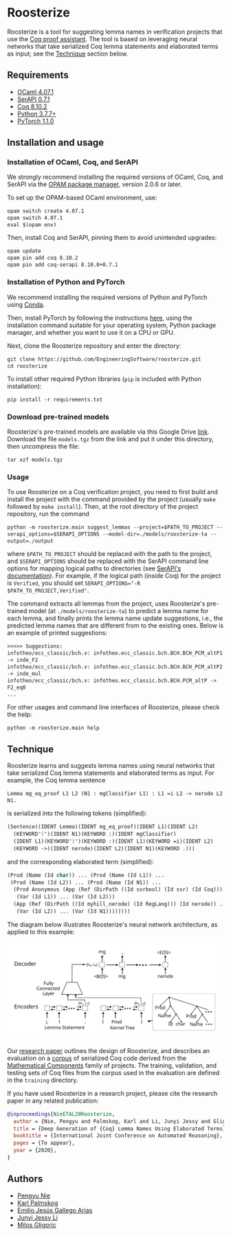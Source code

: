 # Roosterize

Roosterize is a tool for suggesting lemma names in verification
projects that use the [Coq proof assistant](https://coq.inria.fr).
The tool is based on leveraging neural networks that take serialized Coq
lemma statements and elaborated terms as input; see the [Technique](#Technique)
section below.

## Requirements

- [OCaml 4.07.1](https://ocaml.org)
- [SerAPI 0.7.1](https://github.com/ejgallego/coq-serapi)
- [Coq 8.10.2](https://coq.inria.fr/download)
- [Python 3.7.7+](https://www.python.org)
- [PyTorch 1.1.0](https://pytorch.org/get-started/previous-versions/#v110)

## Installation and usage

### Installation of OCaml, Coq, and SerAPI

We strongly recommend installing the required versions of OCaml, Coq,
and SerAPI via the [OPAM package manager](https://opam.ocaml.org),
version 2.0.6 or later.

To set up the OPAM-based OCaml environment, use:
```
opam switch create 4.07.1
opam switch 4.07.1
eval $(opam env)
```
Then, install Coq and SerAPI, pinning them to avoid unintended upgrades:
```
opam update
opam pin add coq 8.10.2
opam pin add coq-serapi 8.10.0+0.7.1
```

### Installation of Python and PyTorch

We recommend installing the required versions of Python and PyTorch
using [Conda](https://docs.conda.io/en/latest/miniconda.html).

Then, install PyTorch by following the instructions
[here](https://pytorch.org/get-started/previous-versions/#v110), using
the installation command suitable for your operating system, Python
package manager, and whether you want to use it on a CPU or GPU.

Next, clone the Roosterize repository and enter the directory:
```
git clone https://github.com/EngineeringSoftware/roosterize.git
cd roosterize
```

To install other required Python libraries (`pip` is included with
Python installation):
```
pip install -r requirements.txt
```

### Download pre-trained models

Roosterize's pre-trained models are available via this Google Drive
[link](https://drive.google.com/file/d/1L0-BMOrP0WYX7L1bAhKRkJPLm7VPeMsE/view?usp=sharing).
Download the file `models.tgz` from the link and put it under this
directory, then uncompress the file:
```
tar xzf models.tgz
```

### Usage

To use Roosterize on a Coq verification project, you need to first
build and install the project with the command provided by the project
(usually `make` followed by `make install`). Then, at the root directory of
the project repository, run the command
```
python -m roosterize.main suggest_lemmas --project=$PATH_TO_PROJECT --serapi_options=$SERAPI_OPTIONS --model-dir=./models/roosterize-ta --output=./output
```
where `$PATH_TO_PROJECT` should be replaced with the path to the
project, and `$SERAPI_OPTIONS` should be replaced with the SerAPI
command line options for mapping logical paths to directories (see [SerAPI's
documentation](https://github.com/ejgallego/coq-serapi/blob/v8.11/FAQ.md#does-serapi-support-coqs-command-line-flags)).
For example, if the logical path (inside Coq) for the project is `Verified`,
you should set `SERAPI_OPTIONS="-R $PATH_TO_PROJECT,Verified"`.

The command extracts all lemmas from the project, uses Roosterize's
pre-trained model (at `./models/roosterize-ta`) to predict a lemma name
for each lemma, and finally prints the lemma name update suggestions,
i.e., the predicted lemma names that are different from to the existing ones.
Below is an example of printed suggestions:
```
>>>>> Suggestions:
infotheo/ecc_classic/bch.v: infotheo.ecc_classic.bch.BCH.BCH_PCM_altP1 -> inde_F2
infotheo/ecc_classic/bch.v: infotheo.ecc_classic.bch.BCH.BCH_PCM_altP2 -> inde_mul
infotheo/ecc_classic/bch.v: infotheo.ecc_classic.bch.BCH.PCM_altP -> F2_eq0
...
```

For other usages and command line interfaces of Roosterize, please
check the help:
```
python -m roosterize.main help
```

## Technique

Roosterize learns and suggests lemma names using neural networks
that take serialized Coq lemma statements and elaborated terms as input.
For example, the Coq lemma sentence
```coq
Lemma mg_eq_proof L1 L2 (N1 : mgClassifier L1) : L1 =i L2 -> nerode L2 N1.
```
is serialized into the following tokens (simplified):
```lisp
(Sentence((IDENT Lemma)(IDENT mg_eq_proof)(IDENT L1)(IDENT L2)
  (KEYWORD"(")(IDENT N1)(KEYWORD :)(IDENT mgClassifier)
  (IDENT L1)(KEYWORD")")(KEYWORD :)(IDENT L1)(KEYWORD =i)(IDENT L2)
  (KEYWORD ->)(IDENT nerode)(IDENT L2)(IDENT N1)(KEYWORD .)))
```
and the corresponding elaborated term (simplified):
```lisp
(Prod (Name (Id char)) ... (Prod (Name (Id L1)) ...
 (Prod (Name (Id L2)) ... (Prod (Name (Id N1)) ...
  (Prod Anonymous (App (Ref (DirPath ((Id ssrbool) (Id ssr) (Id Coq))) (Id eq_mem)) ...
   (Var (Id L1)) ... (Var (Id L2)))
  (App (Ref (DirPath ((Id myhill_nerode) (Id RegLang))) (Id nerode)) ...
   (Var (Id L2)) ... (Var (Id N1))))))))
```

The diagram below illustrates Roosterize's neural network
architecture, as applied to this example:

<img src="seqtoseq-arch.svg" width="700" title="Roosterize architecture">

Our [research paper][arxiv-paper] outlines the design of Roosterize,
and describes an evaluation on a [corpus][math-comp-corpus]
of serialized Coq code derived from the [Mathematical Components][math-comp-website]
family of projects. The training, validation, and testing sets of Coq files from the corpus
used in the evaluation are defined in the `training` directory.

If you have used Roosterize in a research project, please cite
the research paper in any related publication:
```bibtex
@inproceedings{NieETAL20Roosterize,
  author = {Nie, Pengyu and Palmskog, Karl and Li, Junyi Jessy and Gligoric, Milos},
  title = {Deep Generation of {Coq} Lemma Names Using Elaborated Terms},
  booktitle = {International Joint Conference on Automated Reasoning},
  pages = {To appear},
  year = {2020},
}
```

[arxiv-paper]: https://arxiv.org/abs/2004.07761
[math-comp-corpus]: https://github.com/EngineeringSoftware/math-comp-corpus
[math-comp-website]: https://math-comp.github.io

## Authors

- [Pengyu Nie](https://cozy.ece.utexas.edu/~pynie/)
- [Karl Palmskog](https://setoid.com)
- [Emilio Jesús Gallego Arias](https://www.irif.fr/~gallego/)
- [Junyi Jessy Li](http://jessyli.com)
- [Milos Gligoric](http://users.ece.utexas.edu/~gligoric/)
